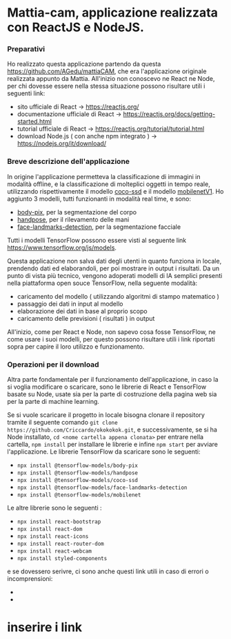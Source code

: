 # Mattia-cam, applicazione realizzata con ReactJS e NodeJS.

### Preparativi

Ho realizzato questa applicazione partendo da questa https://github.com/AGedu/mattiaCAM, che era l'applicazione originale realizzata appunto da Mattia. All'inizio non conoscevo ne React ne Node, per chi dovesse essere nella stessa situazione possono risultare utili i seguenti link: 
- sito ufficiale di React -> https://reactjs.org/
- documentazione ufficiale di React -> https://reactjs.org/docs/getting-started.html
- tutorial ufficiale di React -> https://reactjs.org/tutorial/tutorial.html
- download Node.js ( con anche npm integrato ) -> https://nodejs.org/it/download/

### Breve descrizione dell'applicazione

In origine l'applicazione permetteva la classificazione di immagini in modalità offline, e la classificazione di molteplici oggetti in tempo reale, utilizzando rispettivamente il modello [coco-ssd](https://www.npmjs.com/package/@tensorflow-models/coco-ssd "modello coco-ssd") e il modello [mobilenetV1](https://www.npmjs.com/package/@tensorflow-models/mobilenet "modello mobilenetV1"). Ho aggiunto 3 modelli, tutti funzionanti in modalità real time, e sono:
- [body-pix](https://www.npmjs.com/package/@tensorflow-models/body-pix "modello body-pix"), per la segmentazione del corpo
- [handpose](https://www.npmjs.com/package/@tensorflow-models/face-landmarks-detection "modello handpose"), per il rilevamento delle mani
- [face-landmarks-detection](https://www.npmjs.com/package/@tensorflow-models/face-landmarks-detection "modello face-landmarks-detection"), per la segmentazione facciale

Tutti i modelli TensorFlow possono essere visti al seguente link https://www.tensorflow.org/js/models.

Questa applicazione non salva dati degli utenti in quanto funziona in locale, prendendo dati ed elaborandoli, per poi mostrare in output i risultati. Da un punto di vista più tecnico, vengono adoperati modelli di IA semplici presenti nella piattaforma open souce TensorFlow, nella seguente modalità:

- caricamento del modello ( utilizzando algoritmi di stampo matematico )
- passaggio dei dati in input al modello
- elaborazione dei dati in base al proprio scopo
- caricamento delle previsioni ( risultati ) in output 

All'inizio, come per React e Node, non sapevo cosa fosse TensorFlow, ne come usare i suoi modelli, per questo possono risultare utili i link riportati sopra per capire il loro utilizzo e funzionamento.

### Operazioni per il download

Altra parte fondamentale per il funzionamento dell'applicazione, in caso la si voglia modificare o scaricare, sono le librerie di React e TensorFlow basate su Node, usate sia per la parte di costruzione della pagina web sia per la parte di machine learning.

Se si vuole scaricare il progetto in locale bisogna clonare il repository tramite il seguente comando ``` git clone https://github.com/Criccardo/okokokok.git ```, e successivamente, se si ha Node installato, ``` cd <nome cartella appena clonata> ``` per entrare nella cartella, ``` npm install ``` per installare le librerie e infine ``` npm start ``` per avviare l'applicazione. Le librerie TensorFlow da scaricare sono le seguenti: 

- ``` npx install @tensorflow-models/body-pix ``` 
- ``` npx install @tensorflow-models/handpose ```
- ``` npx install @tensorflow-models/coco-ssd ```
- ``` npx install @tensorflow-models/face-landmarks-detection ```
- ``` npx install @tensorflow-models/mobilenet ```

Le altre librerie sono le seguenti :

- ``` npx install react-bootstrap ```
- ``` npx install react-dom ```
- ``` npx install react-icons ```
- ``` npx install react-router-dom ```
- ``` npx install react-webcam ```
- ``` npx install styled-components ```

e se dovessero serivre, ci sono anche questi link utili in caso di errori o incomprensioni:

-
-

# inserire i link #
